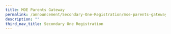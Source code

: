 ```yaml
---
title: MOE Parents Gateway
permalink: /announcement/Secondary-One-Registration/moe-parents-gateway
description: ""
third_nav_title: Secondary One Registration
---
```

